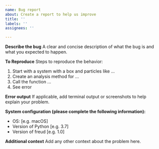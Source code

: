```yaml
---
name: Bug report
about: Create a report to help us improve
title: ''
labels: ''
assignees: ''

---
```


**Describe the bug**
A clear and concise description of what the bug is and what you expected to happen.

**To Reproduce**
Steps to reproduce the behavior:
1. Start with a system with a box and particles like ...
2. Create an analysis method for ...
3. Call the function ...
4. See error

**Error output**
If applicable, add terminal output or screenshots to help explain your problem.

**System configuration (please complete the following information):**
 - OS: [e.g. macOS]
 - Version of Python [e.g. 3.7]
 - Version of freud [e.g. 1.0]

**Additional context**
Add any other context about the problem here.
